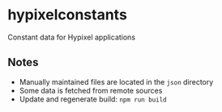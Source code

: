 # hypixelconstants
Constant data for Hypixel applications

Notes
----
* Manually maintained files are located in the `json` directory
* Some data is fetched from remote sources
* Update and regenerate build: `npm run build`